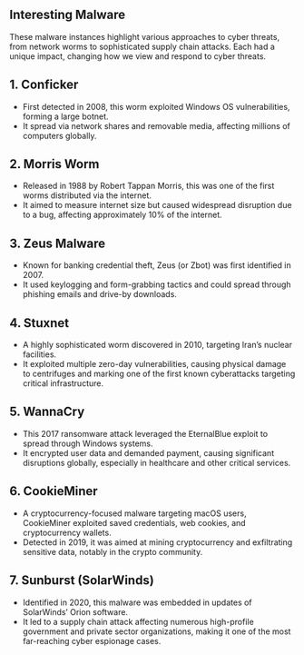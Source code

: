 ## Interesting Malware
These malware instances highlight various approaches to cyber threats, from network worms to sophisticated supply chain attacks. Each had a unique impact, changing how we view and respond to cyber threats.

## 1. Conficker
  - First detected in 2008, this worm exploited Windows OS vulnerabilities, forming a large botnet.
  - It spread via network shares and removable media, affecting millions of computers globally.

## 2. Morris Worm
  - Released in 1988 by Robert Tappan Morris, this was one of the first worms distributed via the internet.
  - It aimed to measure internet size but caused widespread disruption due to a bug, affecting approximately 10% of the internet.

## 3. Zeus Malware
  - Known for banking credential theft, Zeus (or Zbot) was first identified in 2007.
  - It used keylogging and form-grabbing tactics and could spread through phishing emails and drive-by downloads.

## 4. Stuxnet
  - A highly sophisticated worm discovered in 2010, targeting Iran’s nuclear facilities.
  - It exploited multiple zero-day vulnerabilities, causing physical damage to centrifuges and marking one of the first known cyberattacks targeting critical infrastructure.

## 5. WannaCry
  - This 2017 ransomware attack leveraged the EternalBlue exploit to spread through Windows systems.
  - It encrypted user data and demanded payment, causing significant disruptions globally, especially in healthcare and other critical services.

## 6. CookieMiner
  - A cryptocurrency-focused malware targeting macOS users, CookieMiner exploited saved credentials, web cookies, and cryptocurrency wallets.
  - Detected in 2019, it was aimed at mining cryptocurrency and exfiltrating sensitive data, notably in the crypto community.

## 7. Sunburst (SolarWinds)
  - Identified in 2020, this malware was embedded in updates of SolarWinds’ Orion software.
  - It led to a supply chain attack affecting numerous high-profile government and private sector organizations, making it one of the most far-reaching cyber espionage cases.
